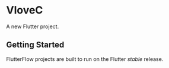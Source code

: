 # VloveC

A new Flutter project.

## Getting Started

FlutterFlow projects are built to run on the Flutter _stable_ release.

